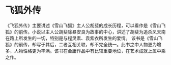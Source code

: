 # 飞狐外传

《飞狐外传》主要讲述《雪山飞狐》主人公胡斐的成长历程，可以看作是《雪山飞狐》的前传。小说以主人公胡斐除暴安良为故事的中心，讲述了胡斐为追杀凤天南在路上所发生的一切，特别是与程灵素、袁紫衣所发生的爱情。 该书是《雪山飞狐》的前传，却写于其后，二者互相关联，却不完全统一。此书之中人物更为增多，人物性格更为丰满。该书在金庸作品中有比较重要地位，在艺术成就上属中乘之作。